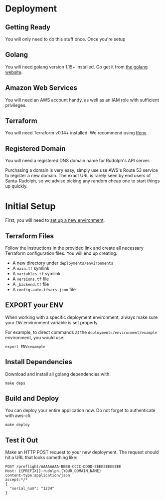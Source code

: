 # Deployment

## Getting Ready
You will only need to do this stuff once. Once you're setup

## Golang
You will need golang version 1.15+ installed. Go get it from [the golang website](https://golang.org/dl/).

## Amazon Web Services
You will need an AWS account handy, as well as an IAM role with sufficient privileges.

## Terraform
You will need Terraform v0.14+ installed. We recommend using [tfenv](https://github.com/tfutils/tfenv).

## Registered Domain
You will need a registered DNS domain name for Rudolph's API server.

Purchasing a domain is very easy, simply use use AWS's Route 53 service to register a new domain. The exact URL
is rarely seen by end users of Santa-Rudolph, so we advise picking any random cheap one to start things up quickly.


# Initial Setup
First, you will need to [set up a new environment](deployments/environments/example/README.md).

## Terraform Files
Follow the instructions in the provided link and create all necessary Terraform configuration files. You will
end up creating:

* A new directory under `deployments/environments`
* A `main.tf` symlink
* A `variables.tf` symlink
* A `versions.tf` file
* A `_backend.tf` file
* A `config.auto.tfvars.json` file

## EXPORT your ENV
When working with a specific deployment environment, always make sure your `ENV` environment variable is set
properly.

For example, to direct commands at the `deployments/environment/example` environment, you would use:
```
export ENV=example
```

## Install Dependencies
Download and install all golang dependencies with:

```
make deps
```

## Build and Deploy
You can deploy your entire application now. Do not forget to authenticate with aws-cli.

```
make deploy
```

## Test it Out
Make an HTTP POST request to your new deployment. The request should hit a URL that looks something like:

```
POST /preflight/AAAAAAAA-BBBB-CCCC-DDDD-EEEEEEEEEEEE
Host: {{PREFIX}}-rudolph.{YOUR_DOMAIN_NAME}
content-type:application/json
accept:*/*
{
  "serial_num": "1234"
}
```
